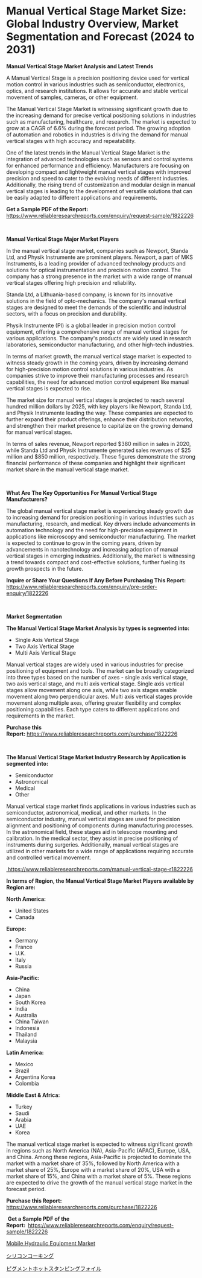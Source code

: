 <p><h1>Manual Vertical Stage Market Size: Global Industry Overview, Market Segmentation and Forecast (2024 to 2031)</h1></p><p><strong>Manual Vertical Stage Market Analysis and Latest Trends</strong></p>
<p><p>A Manual Vertical Stage is a precision positioning device used for vertical motion control in various industries such as semiconductor, electronics, optics, and research institutions. It allows for accurate and stable vertical movement of samples, cameras, or other equipment.</p><p>The Manual Vertical Stage Market is witnessing significant growth due to the increasing demand for precise vertical positioning solutions in industries such as manufacturing, healthcare, and research. The market is expected to grow at a CAGR of 6.6% during the forecast period. The growing adoption of automation and robotics in industries is driving the demand for manual vertical stages with high accuracy and repeatability.</p><p>One of the latest trends in the Manual Vertical Stage Market is the integration of advanced technologies such as sensors and control systems for enhanced performance and efficiency. Manufacturers are focusing on developing compact and lightweight manual vertical stages with improved precision and speed to cater to the evolving needs of different industries. Additionally, the rising trend of customization and modular design in manual vertical stages is leading to the development of versatile solutions that can be easily adapted to different applications and requirements.</p></p>
<p><strong>Get a Sample PDF of the Report:&nbsp;</strong> <a href="https://www.reliableresearchreports.com/enquiry/request-sample/1822226">https://www.reliableresearchreports.com/enquiry/request-sample/1822226</a></p>
<p>&nbsp;</p>
<p><strong>Manual Vertical Stage Major Market Players</strong></p>
<p><p>In the manual vertical stage market, companies such as Newport, Standa Ltd, and Physik Instrumente are prominent players. Newport, a part of MKS Instruments, is a leading provider of advanced technology products and solutions for optical instrumentation and precision motion control. The company has a strong presence in the market with a wide range of manual vertical stages offering high precision and reliability.</p><p>Standa Ltd, a Lithuania-based company, is known for its innovative solutions in the field of opto-mechanics. The company's manual vertical stages are designed to meet the demands of the scientific and industrial sectors, with a focus on precision and durability.</p><p>Physik Instrumente (PI) is a global leader in precision motion control equipment, offering a comprehensive range of manual vertical stages for various applications. The company's products are widely used in research laboratories, semiconductor manufacturing, and other high-tech industries.</p><p>In terms of market growth, the manual vertical stage market is expected to witness steady growth in the coming years, driven by increasing demand for high-precision motion control solutions in various industries. As companies strive to improve their manufacturing processes and research capabilities, the need for advanced motion control equipment like manual vertical stages is expected to rise.</p><p>The market size for manual vertical stages is projected to reach several hundred million dollars by 2025, with key players like Newport, Standa Ltd, and Physik Instrumente leading the way. These companies are expected to further expand their product offerings, enhance their distribution networks, and strengthen their market presence to capitalize on the growing demand for manual vertical stages.</p><p>In terms of sales revenue, Newport reported $380 million in sales in 2020, while Standa Ltd and Physik Instrumente generated sales revenues of $25 million and $850 million, respectively. These figures demonstrate the strong financial performance of these companies and highlight their significant market share in the manual vertical stage market.</p></p>
<p>&nbsp;</p>
<p><strong>What Are The Key Opportunities For Manual Vertical Stage Manufacturers?</strong></p>
<p><p>The global manual vertical stage market is experiencing steady growth due to increasing demand for precision positioning in various industries such as manufacturing, research, and medical. Key drivers include advancements in automation technology and the need for high-precision equipment in applications like microscopy and semiconductor manufacturing. The market is expected to continue to grow in the coming years, driven by advancements in nanotechnology and increasing adoption of manual vertical stages in emerging industries. Additionally, the market is witnessing a trend towards compact and cost-effective solutions, further fueling its growth prospects in the future.</p></p>
<p><strong>Inquire or Share Your Questions If Any Before Purchasing This Report:</strong> <a href="https://www.reliableresearchreports.com/enquiry/pre-order-enquiry/1822226">https://www.reliableresearchreports.com/enquiry/pre-order-enquiry/1822226</a></p>
<p>&nbsp;</p>
<p><strong>Market Segmentation</strong></p>
<p><strong>The Manual Vertical Stage Market Analysis by types is segmented into:</strong></p>
<p><ul><li>Single Axis Vertical Stage</li><li>Two Axis Vertical Stage</li><li>Multi Axis Vertical Stage</li></ul></p>
<p><p>Manual vertical stages are widely used in various industries for precise positioning of equipment and tools. The market can be broadly categorized into three types based on the number of axes - single axis vertical stage, two axis vertical stage, and multi axis vertical stage. Single axis vertical stages allow movement along one axis, while two axis stages enable movement along two perpendicular axes. Multi axis vertical stages provide movement along multiple axes, offering greater flexibility and complex positioning capabilities. Each type caters to different applications and requirements in the market.</p></p>
<p><strong>Purchase this Report:&nbsp;</strong><a href="https://www.reliableresearchreports.com/purchase/1822226">https://www.reliableresearchreports.com/purchase/1822226</a></p>
<p>&nbsp;</p>
<p><strong>The Manual Vertical Stage Market Industry Research by Application is segmented into:</strong></p>
<p><ul><li>Semiconductor</li><li>Astronomical</li><li>Medical</li><li>Other</li></ul></p>
<p><p>Manual vertical stage market finds applications in various industries such as semiconductor, astronomical, medical, and other markets. In the semiconductor industry, manual vertical stages are used for precision alignment and positioning of components during manufacturing processes. In the astronomical field, these stages aid in telescope mounting and calibration. In the medical sector, they assist in precise positioning of instruments during surgeries. Additionally, manual vertical stages are utilized in other markets for a wide range of applications requiring accurate and controlled vertical movement.</p></p>
<p><a href="https://www.reliableresearchreports.com/manual-vertical-stage-r1822226">&nbsp;https://www.reliableresearchreports.com/manual-vertical-stage-r1822226</a></p>
<p><strong>In terms of Region, the Manual Vertical Stage Market Players available by Region are:</strong></p>
<p>
    <p> <strong> North America: </strong>
        <ul>
            <li>United States</li>
            <li>Canada</li>
        </ul>
        </p> 
    <p> <strong> Europe: </strong>
        <ul>
            <li>Germany</li>
            <li>France</li>
            <li>U.K.</li>
            <li>Italy</li>
            <li>Russia</li>
        </ul>
        </p> 
    <p> <strong> Asia-Pacific: </strong>
        <ul>
            <li>China</li>
            <li>Japan</li>
            <li>South Korea</li>
            <li>India</li>
            <li>Australia</li>
            <li>China Taiwan</li>
            <li>Indonesia</li>
            <li>Thailand</li>
            <li>Malaysia</li>
        </ul>
        </p> 
    <p> <strong> Latin America: </strong>
        <ul>
            <li>Mexico</li>
            <li>Brazil</li>
            <li>Argentina Korea</li>
            <li>Colombia</li>
        </ul>
        </p> 
    <p> <strong> Middle East & Africa: </strong>
        <ul>
            <li>Turkey</li>
            <li>Saudi</li>
            <li>Arabia</li>
            <li>UAE</li>
            <li>Korea</li>
        </ul>
    </p>
    </p>
<p><p>The manual vertical stage market is expected to witness significant growth in regions such as North America (NA), Asia-Pacific (APAC), Europe, USA, and China. Among these regions, Asia-Pacific is projected to dominate the market with a market share of 35%, followed by North America with a market share of 25%, Europe with a market share of 20%, USA with a market share of 15%, and China with a market share of 5%. These regions are expected to drive the growth of the manual vertical stage market in the forecast period.</p></p>
<p><strong>Purchase this Report: </strong><a href="https://www.reliableresearchreports.com/purchase/1822226">https://www.reliableresearchreports.com/purchase/1822226</a></p>
<p>&nbsp;<strong>Get a Sample PDF of the Report:&nbsp;&nbsp;</strong><a href="https://www.reliableresearchreports.com/enquiry/request-sample/1822226">https://www.reliableresearchreports.com/enquiry/request-sample/1822226</a></p>
<p><strong></strong></p>
<p><p><a href="https://fearless-okapi-6c8.notion.site/Mobile-Hydraulic-Equipment-Market-Trends-Forecast-and-Competitive-Analysis-to-2031-852d816c906a404bbe1a2a40df8fac2f">Mobile Hydraulic Equipment Market</a></p><p><a href="https://github.com/MosesSpinka1914/Market-Research-Report-List-1/blob/main/857670830652.md">シリコンコーキング</a></p><p><a href="https://github.com/lababdou/Market-Research-Report-List-3/blob/main/185257330653.md">ピグメントホットスタンピングフォイル</a></p></p>